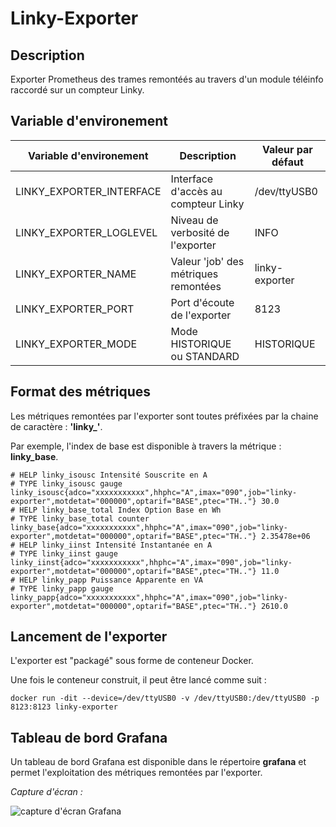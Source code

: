 # Linky-Exporter

## Description

Exporter Prometheus des trames remontéés au travers d'un module téléinfo raccordé sur un compteur Linky.

## Variable d'environement

| Variable d'environement | Description | Valeur par défaut |
| ------ | ------ | ------ |
| LINKY_EXPORTER_INTERFACE | Interface d'accès au compteur Linky | /dev/ttyUSB0 |
| LINKY_EXPORTER_LOGLEVEL | Niveau de verbosité de l'exporter | INFO |
| LINKY_EXPORTER_NAME | Valeur 'job' des métriques remontées | linky-exporter |
| LINKY_EXPORTER_PORT | Port d'écoute de l'exporter | 8123 |
| LINKY_EXPORTER_MODE | Mode HISTORIQUE ou STANDARD | HISTORIQUE |

## Format des métriques

Les métriques remontées par l'exporter sont toutes préfixées par la chaine de caractère : **'linky_'**.

Par exemple, l'index de base est disponible à travers la métrique : **linky_base**.

```
# HELP linky_isousc Intensité Souscrite en A
# TYPE linky_isousc gauge
linky_isousc{adco="xxxxxxxxxxx",hhphc="A",imax="090",job="linky-exporter",motdetat="000000",optarif="BASE",ptec="TH.."} 30.0
# HELP linky_base_total Index Option Base en Wh
# TYPE linky_base_total counter
linky_base{adco="xxxxxxxxxxx",hhphc="A",imax="090",job="linky-exporter",motdetat="000000",optarif="BASE",ptec="TH.."} 2.35478e+06
# HELP linky_iinst Intensité Instantanée en A
# TYPE linky_iinst gauge
linky_iinst{adco="xxxxxxxxxxx",hhphc="A",imax="090",job="linky-exporter",motdetat="000000",optarif="BASE",ptec="TH.."} 11.0
# HELP linky_papp Puissance Apparente en VA
# TYPE linky_papp gauge
linky_papp{adco="xxxxxxxxxxx",hhphc="A",imax="090",job="linky-exporter",motdetat="000000",optarif="BASE",ptec="TH.."} 2610.0
````

## Lancement de l'exporter

L'exporter est "packagé" sous forme de conteneur Docker. 

Une fois le conteneur construit, il peut être lancé comme suit :

`docker run -dit --device=/dev/ttyUSB0 -v /dev/ttyUSB0:/dev/ttyUSB0 -p 8123:8123 linky-exporter `

## Tableau de bord Grafana

Un tableau de bord Grafana est disponible dans le répertoire **grafana** et permet l'exploitation des métriques remontées par l'exporter.

_Capture d'écran :_

![capture d'écran Grafana](grafana/grafana.png "Capture d'écran Grafana")
